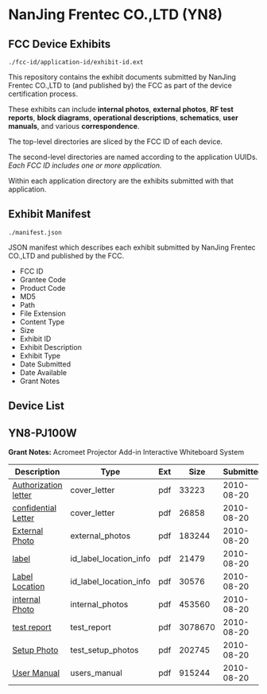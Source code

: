 # NanJing Frentec CO.,LTD (YN8)
## FCC Device Exhibits

```
./fcc-id/application-id/exhibit-id.ext
```

This repository contains the exhibit documents submitted by NanJing Frentec CO.,LTD to (and published by) the FCC as part of the device certification process.

These exhibits can include **internal photos**, **external photos**, **RF test reports**, **block diagrams**, **operational descriptions**, **schematics**, **user manuals**, and various **correspondence**.

The top-level directories are sliced by the FCC ID of each device.

The second-level directories are named according to the application UUIDs. *Each FCC ID includes one or more application.*

Within each application directory are the exhibits submitted with that application. 

## Exhibit Manifest

```
./manifest.json
```

JSON manifest which describes each exhibit submitted by NanJing Frentec CO.,LTD and published by the FCC.

- FCC ID
- Grantee Code
- Product Code
- MD5
- Path
- File Extension
- Content Type
- Size
- Exhibit ID
- Exhibit Description
- Exhibit Type
- Date Submitted
- Date Available
- Grant Notes

## Device List
## YN8-PJ100W
**Grant Notes:** Acromeet Projector Add-in Interactive Whiteboard System

| Description | Type | Ext | Size | Submitted | Available |
| ----------- | ---- | --- | ---- | --------- | --------- |
| [Authorization letter](YN8-PJ100W/ad8bf74566d489f53fbf76a3c5e36eb9/1330222.pdf) | cover_letter | pdf | 33223 | 2010-08-20 | 2010-08-20 |
| [confidential Letter](YN8-PJ100W/ad8bf74566d489f53fbf76a3c5e36eb9/1330223.pdf) | cover_letter | pdf | 26858 | 2010-08-20 | 2010-08-20 |
| [External Photo](YN8-PJ100W/ad8bf74566d489f53fbf76a3c5e36eb9/1330225.pdf) | external_photos | pdf | 183244 | 2010-08-20 | 2010-08-20 |
| [label](YN8-PJ100W/ad8bf74566d489f53fbf76a3c5e36eb9/1330226.pdf) | id_label_location_info | pdf | 21479 | 2010-08-20 | 2010-08-20 |
| [Label Location](YN8-PJ100W/ad8bf74566d489f53fbf76a3c5e36eb9/1330227.pdf) | id_label_location_info | pdf | 30576 | 2010-08-20 | 2010-08-20 |
| [internal Photo](YN8-PJ100W/ad8bf74566d489f53fbf76a3c5e36eb9/1330228.pdf) | internal_photos | pdf | 453560 | 2010-08-20 | 2010-08-20 |
| [test report](YN8-PJ100W/ad8bf74566d489f53fbf76a3c5e36eb9/1330229.pdf) | test_report | pdf | 3078670 | 2010-08-20 | 2010-08-20 |
| [Setup Photo](YN8-PJ100W/ad8bf74566d489f53fbf76a3c5e36eb9/1330230.pdf) | test_setup_photos | pdf | 202745 | 2010-08-20 | 2010-08-20 |
| [User Manual](YN8-PJ100W/ad8bf74566d489f53fbf76a3c5e36eb9/1330231.pdf) | users_manual | pdf | 915244 | 2010-08-20 | 2010-08-20 |

